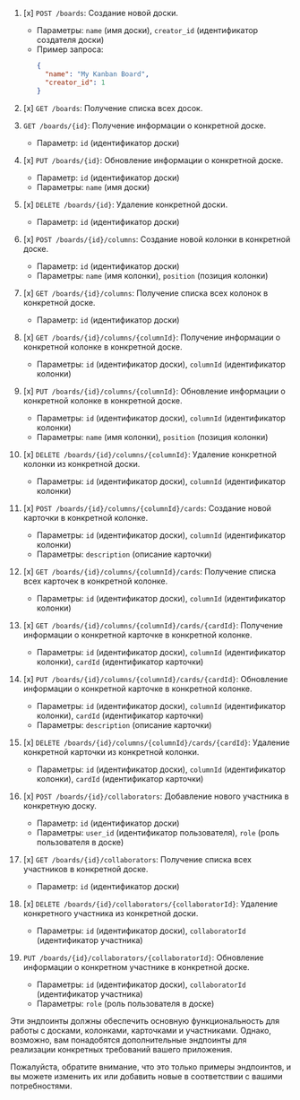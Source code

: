 1. [x] `POST /boards`: Создание новой доски. 

   - Параметры: `name` (имя доски), `creator_id` (идентификатор создателя доски)
   - Пример запроса:
     ```json
     {
       "name": "My Kanban Board",
       "creator_id": 1
     }
     ```

2. [x] `GET /boards`: Получение списка всех досок.

3. `GET /boards/{id}`: Получение информации о конкретной доске.

   - Параметр: `id` (идентификатор доски)

4. [x] `PUT /boards/{id}`: Обновление информации о конкретной доске.

   - Параметр: `id` (идентификатор доски)
   - Параметры: `name` (имя доски)

5. [x] `DELETE /boards/{id}`: Удаление конкретной доски.

   - Параметр: `id` (идентификатор доски)

6. [x] `POST /boards/{id}/columns`: Создание новой колонки в конкретной доске.

   - Параметр: `id` (идентификатор доски)
   - Параметры: `name` (имя колонки), `position` (позиция колонки)

7. [x] `GET /boards/{id}/columns`: Получение списка всех колонок в конкретной доске.

   - Параметр: `id` (идентификатор доски)

8. [x] `GET /boards/{id}/columns/{columnId}`: Получение информации о конкретной колонке в конкретной доске.

   - Параметры: `id` (идентификатор доски), `columnId` (идентификатор колонки)

9. [x] `PUT /boards/{id}/columns/{columnId}`: Обновление информации о конкретной колонке в конкретной доске.

   - Параметры: `id` (идентификатор доски), `columnId` (идентификатор колонки)
   - Параметры: `name` (имя колонки), `position` (позиция колонки)

10. [x] `DELETE /boards/{id}/columns/{columnId}`: Удаление конкретной колонки из конкретной доски.

    - Параметры: `id` (идентификатор доски), `columnId` (идентификатор колонки)

11. [x] `POST /boards/{id}/columns/{columnId}/cards`: Создание новой карточки в конкретной колонке.

    - Параметры: `id` (идентификатор доски), `columnId` (идентификатор колонки)
    - Параметры: `description` (описание карточки)

12. [x] `GET /boards/{id}/columns/{columnId}/cards`: Получение списка всех карточек в конкретной колонке.

    - Параметры: `id` (идентификатор доски), `columnId` (идентификатор колонки)

13. [x] `GET /boards/{id}/columns/{columnId}/cards/{cardId}`: Получение информации о конкретной карточке в конкретной колонке.

    - Параметры: `id` (идентификатор доски), `columnId` (идентификатор колонки), `cardId` (идентификатор карточки)

14. [x] `PUT /boards/{id}/columns/{columnId}/cards/{cardId}`: Обновление информации о конкретной карточке в конкретной колонке.

    - Параметры: `id` (идентификатор доски), `columnId` (идентификатор колонки), `cardId` (идентификатор карточки)
    - Параметры: `description` (описание карточки)

15. [x] `DELETE /boards/{id}/columns/{columnId}/cards/{cardId}`: Удаление конкретной карточки из конкретной колонки.

    - Параметры: `id` (идентификатор доски), `columnId` (идентификатор колонки), `cardId` (идентификатор карточки)

16. [x] `POST /boards/{id}/collaborators`: Добавление нового участника в конкретную доску.

    - Параметр: `id` (идентификатор доски)
    - Параметры: `user_id` (идентификатор пользователя), `role` (роль пользователя в доске)

17. [x] `GET /boards/{id}/collaborators`: Получение списка всех участников в конкретной доске.

    - Параметр: `id` (идентификатор доски)

18. [x] `DELETE /boards/{id}/collaborators/{collaboratorId}`: Удаление конкретного участника из конкретной доски.

    - Параметры: `id` (идентификатор доски), `collaboratorId` (идентификатор участника)

19. `PUT /boards/{id}/collaborators/{collaboratorId}`: Обновление информации о конкретном участнике в конкретной доске.
    - Параметры: `id` (идентификатор доски), `collaboratorId` (идентификатор участника)
    - Параметры: `role` (роль пользователя в доске)

Эти эндпоинты должны обеспечить основную функциональность для работы с досками, колонками, карточками и участниками. Однако, возможно, вам понадобятся дополнительные эндпоинты для реализации конкретных требований вашего приложения.

Пожалуйста, обратите внимание, что это только примеры эндпоинтов, и вы можете изменить их или добавить новые в соответствии с вашими потребностями.
